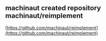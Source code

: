 ## machinaut created repository machinaut/reimplement
  
  [https://github.com/machinaut/reimplement](https://github.com/machinaut/reimplement)